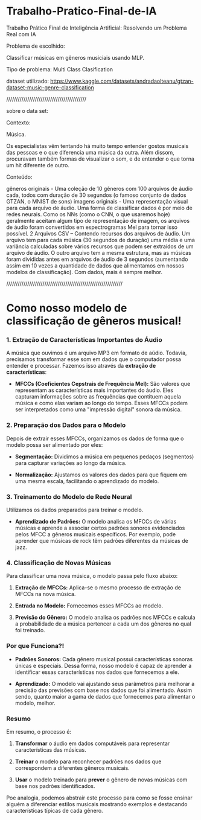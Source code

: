 # Trabalho-Pratico-Final-de-IA
Trabalho Prático Final de Inteligência Artificial: Resolvendo um Problema Real com IA



Problema de escolhido:

Classificar músicas em gêneros musiciais usando MLP.

Tipo de problema: Multi Class Clasification




dataset utilizado: https://www.kaggle.com/datasets/andradaolteanu/gtzan-dataset-music-genre-classification



//////////////////////////////////////////


sobre o data set:


Contexto:

Música. 

Os especialistas vêm tentando há muito tempo entender gostos musicais das pessoas e o que diferencia uma música da outra. Além dissom, procuravam também formas de visualizar o som, e de entender o que torna um hit diferente de outro.


Conteúdo:

gêneros originais - Uma coleção de 10 gêneros com 100 arquivos de áudio cada, todos com duração de 30 segundos (o famoso conjunto de dados GTZAN, o MNIST de sons)
imagens originais - Uma representação visual para cada arquivo de áudio. Uma forma de classificar dados é por meio de redes neurais. Como os NNs (como o CNN, o que usaremos hoje) geralmente aceitam algum tipo de representação de imagem, os arquivos de áudio foram convertidos em espectrogramas Mel para tornar isso possível.
2 Arquivos CSV – Contendo recursos dos arquivos de áudio. Um arquivo tem para cada música (30 segundos de duração) uma média e uma variância calculadas sobre vários recursos que podem ser extraídos de um arquivo de áudio. O outro arquivo tem a mesma estrutura, mas as músicas foram divididas antes em arquivos de áudio de 3 segundos (aumentando assim em 10 vezes a quantidade de dados que alimentamos em nossos modelos de classificação). Com dados, mais é sempre melhor.



/////////////////////////////////////////////////////////////


# Como nosso modelo de classificação de gêneros musical!

### **1. Extração de Características Importantes do Áudio**

A música que ouvimos é um arquivo MP3 em formato de aúdio. Todavia, precisamos transformar esse som em dados que o computador possa entender e processar. Fazemos isso através da **extração de características**:

- **MFCCs (Coeficientes Cepstrais de Frequência Mel):** São valores que representam as características mais importantes do áudio. Eles capturam informações sobre as frequências que contituem aquela música e como elas variam ao longo do tempo. Esses MFCCs podem ser interpretados como uma "impressão digital" sonora da música.

### **2. Preparação dos Dados para o Modelo**

Depois de extrair esses MFCCs, organizamos os dados de forma que o modelo possa ser alimentado por eles:

- **Segmentação:** Dividimos a música em pequenos pedaços (segmentos) para capturar variações ao longo da música.

- **Normalização:** Ajustamos os valores dos dados para que fiquem em uma mesma escala, facilitando o aprendizado do modelo.

### **3. Treinamento do Modelo de Rede Neural**

Utilizamos os dados preparados para treinar o modelo.

- **Aprendizado de Padrões:** O modelo analisa os MFCCs de várias músicas e aprende a associar certos padrões sonoros evidenciados pelos MFCC a gêneros musicais específicos. Por exemplo, pode aprender que músicas de rock têm padrões diferentes da músicas de jazz.

### **4. Classificação de Novas Músicas**

Para classificar uma nova música, o modelo passa pelo fluxo abaixo:

1. **Extração de MFCCs:** Aplica-se o mesmo processo de extração de MFCCs na nova música.

2. **Entrada no Modelo:** Fornecemos esses MFCCs ao modelo.

3. **Previsão do Gênero:** O modelo analisa os padrões nos MFCCs e calcula a probabilidade de a música pertencer a cada um dos gêneros no qual foi treinado.

### **Por que Funciona?!**

- **Padrões Sonoros:** Cada gênero musical possui características sonoras únicas e especiais. Dessa forma, nosso modelo é capaz de aprender a identificar essas características nos dados que fornecemos a ele.

- **Aprendizado:** O modelo vai ajustando seus parâmetros para melhorar a precisão das previsões com base nos dados que foi alimentado. Assim sendo, quanto maior a gama de dados que fornecemos para alimentar o modelo, melhor.

### **Resumo**

Em resumo, o processo é:

1. **Transformar** o áudio em dados computáveis para representar características das músicas.

2. **Treinar** o modelo para reconhecer padrões nos dados que correspondem a diferentes gêneros musicais.

3. **Usar** o modelo treinado para **prever** o gênero de novas músicas com base nos padrões identificados.


Poe analogia, podemos abstrair este processo para como se fosse ensinar alguém a diferenciar estilos musicais mostrando exemplos e destacando características típicas de cada gênero. 







